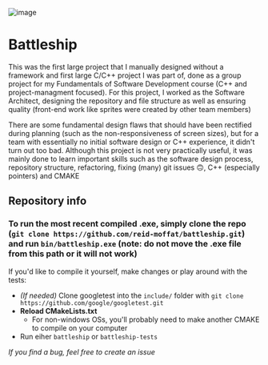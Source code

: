 ![image](https://user-images.githubusercontent.com/61813081/153123375-0fcfd748-583e-4626-b2e8-19e111ffb8e6.png)

# Battleship

This was the first large project that I manually designed without a framework and first large C/C++ project I was part of, done as a group project for my Fundamentals of Software Development course (C++ and project-managment focused). For this project, I worked as the Software Architect, designing the repository and file structure as well as ensuring quality (front-end work like sprites were created by other team members)

There are some fundamental design flaws that should have been rectified during planning (such as the non-responsiveness of screen sizes), but for a team with essentially no initial software design or C++ experience, it didn't turn out too bad. Although this project is not very practically useful, it was mainly done to learn important skills such as the software design process, repository structure, refactoring, fixing (many) git issues 🙃, C++ (especially pointers) and CMAKE

## Repository info

### To run the most recent compiled .exe, simply clone the repo (```git clone https://github.com/reid-moffat/battleship.git```) and run ```bin/battleship.exe``` (note: do not move the .exe file from this path or it will not work)

If you'd like to compile it yourself, make changes or play around with the tests:
* *(If needed)* Clone googletest into the ```include/``` folder with ```git clone https://github.com/google/googletest.git```
* **Reload CMakeLists.txt**
  * For non-windows OSs, you'll probably need to make another CMAKE to compile on your computer
* Run eiher ```battleship``` or ```battleship-tests```

*If you find a bug, feel free to create an issue*
